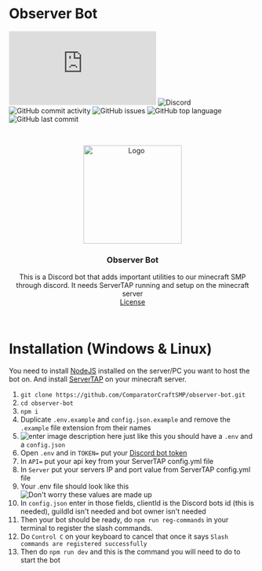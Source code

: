 # Observer Bot
![DiscordJS Version](https://img.shields.io/node/v/discord.js?style=flat-square)
![Discord](https://img.shields.io/discord/761670547196739635?style=flat-square)
![GitHub commit activity](https://img.shields.io/github/commit-activity/w/ComparatorCraftSMP/observer-bot?style=flat-square)
![GitHub issues](https://img.shields.io/github/issues/ComparatorCraftSMP/observer-bot?style=flat-square)
![GitHub top language](https://img.shields.io/github/languages/top/ComparatorCraftSMP/observer-bot?style=flat-square)
![GitHub last commit](https://img.shields.io/github/last-commit/ComparatorCraftSMP/observer-bot?style=flat-square)

<br />
<p align="center">
  <a href="https://github.com/as-of-yet-unnamed/plugin">
    <img src="https://cdn.discordapp.com/avatars/805941240486428714/0a707de50318940dbe767db8c9178bb2.png?size=1024" alt="Logo" width="200" height="200">
  </a>

<h3 align="center">Observer Bot</h3>
  <p align="center">
    This is a Discord bot that adds important utilities to our minecraft SMP through discord. It needs ServerTAP running and setup on the minecraft server 
    <br />
    <a href="LICENSE">License</a>
  </p>
</p>
<br />

<h1> Installation (Windows & Linux)</h1>
You need to install <a href="https://nodejs.org/en/">NodeJS</a> installed on the server/PC you want to host the bot on.
And install <a href="https://github.com/phybros/servertap">ServerTAP</a> on your minecraft server.


 1. `git clone https://github.com/ComparatorCraftSMP/observer-bot.git`
 2. `cd observer-bot`
 3. `npm i`
 4. Duplicate `.env.example` and `config.json.example` and remove the `.example` file extension from their names
 5. ![enter image description here](https://media.discordapp.net/attachments/762750022495764491/955918611187384421/unknown.png) just like this you should have a `.env` and a `config.json`
 6. Open `.env` and in `TOKEN=` put your [Discord bot token](https://www.writebots.com/discord-bot-token/) 
 7. In `API=` put your api key from your ServerTAP config.yml file
 8. In `Server` put your servers IP and port value from ServerTAP config.yml file
 9. Your .env file should look like this ![Don't worry these values are made up](https://media.discordapp.net/attachments/762750022495764491/955919190416588880/unknown.png)
 10. In `config.json` enter in those fields, clientId is the Discord bots id (this is needed), guildId isn't needed and bot owner isn't needed 
 11. Then your bot should be ready, do `npm run reg-commands` in your terminal to register the slash commands.
 12. Do `Control C` on your keyboard to cancel that once it says `Slash commands are registered successfully`
 13. Then do `npm run dev` and this is the command you will need to do to start the bot
